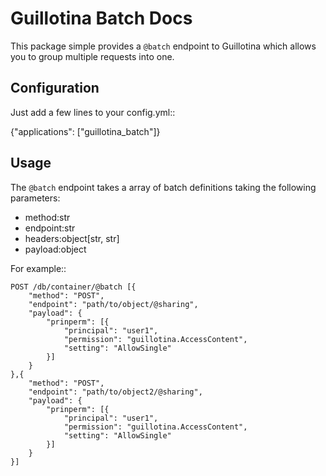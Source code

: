 # Guillotina Batch Docs

This package simple provides a `@batch` endpoint to Guillotina which
allows you to group multiple requests into one.


## Configuration

Just add a few lines to your config.yml::

  {"applications": ["guillotina_batch"]}


## Usage

The `@batch` endpoint takes a array of batch definitions taking the following parameters:

- method:str
- endpoint:str
- headers:object[str, str]
- payload:object


For example::

```
POST /db/container/@batch [{
    "method": "POST",
    "endpoint": "path/to/object/@sharing",
    "payload": {
        "prinperm": [{
            "principal": "user1",
            "permission": "guillotina.AccessContent",
            "setting": "AllowSingle"
        }]
    }
},{
    "method": "POST",
    "endpoint": "path/to/object2/@sharing",
    "payload": {
        "prinperm": [{
            "principal": "user1",
            "permission": "guillotina.AccessContent",
            "setting": "AllowSingle"
        }]
    }
}]

```